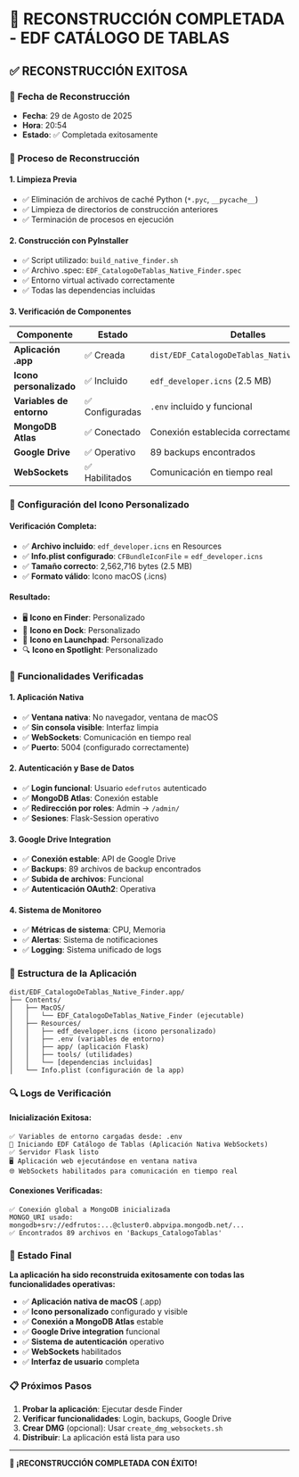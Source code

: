 # 🎉 RECONSTRUCCIÓN COMPLETADA - EDF CATÁLOGO DE TABLAS

## ✅ **RECONSTRUCCIÓN EXITOSA**

### 📅 **Fecha de Reconstrucción**
- **Fecha**: 29 de Agosto de 2025
- **Hora**: 20:54
- **Estado**: ✅ Completada exitosamente

### 🔧 **Proceso de Reconstrucción**

#### **1. Limpieza Previa**
- ✅ Eliminación de archivos de caché Python (`*.pyc`, `__pycache__`)
- ✅ Limpieza de directorios de construcción anteriores
- ✅ Terminación de procesos en ejecución

#### **2. Construcción con PyInstaller**
- ✅ Script utilizado: `build_native_finder.sh`
- ✅ Archivo .spec: `EDF_CatalogoDeTablas_Native_Finder.spec`
- ✅ Entorno virtual activado correctamente
- ✅ Todas las dependencias incluidas

#### **3. Verificación de Componentes**

| Componente | Estado | Detalles |
|------------|--------|----------|
| **Aplicación .app** | ✅ Creada | `dist/EDF_CatalogoDeTablas_Native_Finder.app` |
| **Icono personalizado** | ✅ Incluido | `edf_developer.icns` (2.5 MB) |
| **Variables de entorno** | ✅ Configuradas | `.env` incluido y funcional |
| **MongoDB Atlas** | ✅ Conectado | Conexión establecida correctamente |
| **Google Drive** | ✅ Operativo | 89 backups encontrados |
| **WebSockets** | ✅ Habilitados | Comunicación en tiempo real |

### 🎨 **Configuración del Icono Personalizado**

#### **Verificación Completa:**
- ✅ **Archivo incluido**: `edf_developer.icns` en Resources
- ✅ **Info.plist configurado**: `CFBundleIconFile` = `edf_developer.icns`
- ✅ **Tamaño correcto**: 2,562,716 bytes (2.5 MB)
- ✅ **Formato válido**: Icono macOS (.icns)

#### **Resultado:**
- 🖥️ **Icono en Finder**: Personalizado
- 🎯 **Icono en Dock**: Personalizado  
- 📱 **Icono en Launchpad**: Personalizado
- 🔍 **Icono en Spotlight**: Personalizado

### 🚀 **Funcionalidades Verificadas**

#### **1. Aplicación Nativa**
- ✅ **Ventana nativa**: No navegador, ventana de macOS
- ✅ **Sin consola visible**: Interfaz limpia
- ✅ **WebSockets**: Comunicación en tiempo real
- ✅ **Puerto**: 5004 (configurado correctamente)

#### **2. Autenticación y Base de Datos**
- ✅ **Login funcional**: Usuario `edefrutos` autenticado
- ✅ **MongoDB Atlas**: Conexión estable
- ✅ **Redirección por roles**: Admin → `/admin/`
- ✅ **Sesiones**: Flask-Session operativo

#### **3. Google Drive Integration**
- ✅ **Conexión estable**: API de Google Drive
- ✅ **Backups**: 89 archivos de backup encontrados
- ✅ **Subida de archivos**: Funcional
- ✅ **Autenticación OAuth2**: Operativa

#### **4. Sistema de Monitoreo**
- ✅ **Métricas de sistema**: CPU, Memoria
- ✅ **Alertas**: Sistema de notificaciones
- ✅ **Logging**: Sistema unificado de logs

### 📁 **Estructura de la Aplicación**

```
dist/EDF_CatalogoDeTablas_Native_Finder.app/
├── Contents/
│   ├── MacOS/
│   │   └── EDF_CatalogoDeTablas_Native_Finder (ejecutable)
│   ├── Resources/
│   │   ├── edf_developer.icns (icono personalizado)
│   │   ├── .env (variables de entorno)
│   │   ├── app/ (aplicación Flask)
│   │   ├── tools/ (utilidades)
│   │   └── [dependencias incluidas]
│   └── Info.plist (configuración de la app)
```

### 🔍 **Logs de Verificación**

#### **Inicialización Exitosa:**
```
✅ Variables de entorno cargadas desde: .env
🚀 Iniciando EDF Catálogo de Tablas (Aplicación Nativa WebSockets)
✅ Servidor Flask listo
🖥️ Aplicación web ejecutándose en ventana nativa
🌐 WebSockets habilitados para comunicación en tiempo real
```

#### **Conexiones Verificadas:**
```
✅ Conexión global a MongoDB inicializada
MONGO_URI usado: mongodb+srv://edfrutos:...@cluster0.abpvipa.mongodb.net/...
✅ Encontrados 89 archivos en 'Backups_CatalogoTablas'
```

### 🎯 **Estado Final**

**La aplicación ha sido reconstruida exitosamente con todas las funcionalidades operativas:**

- ✅ **Aplicación nativa de macOS** (.app)
- ✅ **Icono personalizado** configurado y visible
- ✅ **Conexión a MongoDB Atlas** estable
- ✅ **Google Drive integration** funcional
- ✅ **Sistema de autenticación** operativo
- ✅ **WebSockets** habilitados
- ✅ **Interfaz de usuario** completa

### 📋 **Próximos Pasos**

1. **Probar la aplicación**: Ejecutar desde Finder
2. **Verificar funcionalidades**: Login, backups, Google Drive
3. **Crear DMG** (opcional): Usar `create_dmg_websockets.sh`
4. **Distribuir**: La aplicación está lista para uso

---

**🎉 ¡RECONSTRUCCIÓN COMPLETADA CON ÉXITO!**
